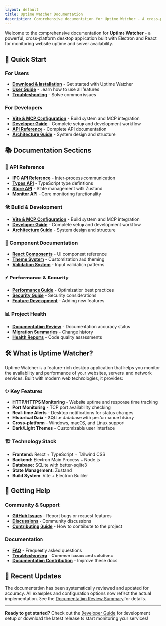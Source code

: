 ```yaml
---
layout: default
title: Uptime Watcher Documentation
description: Comprehensive documentation for Uptime Watcher - A cross-platform desktop application for monitoring website uptime and server availability
---
```


Welcome to the comprehensive documentation for **Uptime Watcher** - a powerful, cross-platform desktop application built with Electron and React for monitoring website uptime and server availability.

## 🚀 Quick Start

### For Users

- **[Download & Installation](https://github.com/Nick2bad4u/Uptime-Watcher/releases)** - Get started with Uptime Watcher
- **[User Guide](guides/FAQ/)** - Learn how to use all features
- **[Troubleshooting](guides/Troubleshooting/)** - Solve common issues

### For Developers

- **[Vite & MCP Configuration](Vite-MCP-Configuration/)** - Build system and MCP integration
- **[Developer Guide](guides/Developer-Guide/)** - Complete setup and development workflow
- **[API Reference](api/)** - Complete API documentation
- **[Architecture Guide](architecture/Project-Architecture-Guide/)** - System design and structure

## 📚 Documentation Sections

### 🔧 API Reference

- **[IPC API Reference](guides/IPC-API-Reference/)** - Inter-process communication
- **[Types API](api/types-api/)** - TypeScript type definitions  
- **[Store API](api/store-api/)** - State management with Zustand
- **[Monitor API](api/monitor-api/)** - Core monitoring functionality

### 🛠 Build & Development

- **[Vite & MCP Configuration](Vite-MCP-Configuration/)** - Build system and MCP integration
- **[Developer Guide](guides/Developer-Guide/)** - Complete setup and development workflow
- **[Architecture Guide](architecture/Project-Architecture-Guide/)** - System design and structure

### 🎨 Component Documentation

- **[React Components](component-docs/)** - UI component reference
- **[Theme System](guides/Theme-Usage/)** - Customization and theming
- **[Validation System](guides/Validator/)** - Input validation patterns

### ⚡ Performance & Security

- **[Performance Guide](guides/Performance-Guide/)** - Optimization best practices
- **[Security Guide](guides/Security-Guide/)** - Security considerations
- **[Feature Development](guides/Feature-Development-Guide/)** - Adding new features

### 📊 Project Health

- **[Documentation Review](Documentation-Review-Complete/)** - Documentation accuracy status
- **[Migration Summaries](migration-summaries/)** - Change history
- **[Health Reports](health-reports/)** - Code quality assessments

## 🛠 What is Uptime Watcher?

Uptime Watcher is a feature-rich desktop application that helps you monitor the availability and performance of your websites, servers, and network services. Built with modern web technologies, it provides:

### ✨ Key Features

- **HTTP/HTTPS Monitoring** - Website uptime and response time tracking
- **Port Monitoring** - TCP port availability checking  
- **Real-time Alerts** - Desktop notifications for status changes
- **Historical Data** - SQLite database with performance history
- **Cross-platform** - Windows, macOS, and Linux support
- **Dark/Light Themes** - Customizable user interface

### 🏗 Technology Stack

- **Frontend:** React + TypeScript + Tailwind CSS
- **Backend:** Electron Main Process + Node.js
- **Database:** SQLite with better-sqlite3
- **State Management:** Zustand
- **Build System:** Vite + Electron Builder

## 📖 Getting Help

### Community & Support

- **[GitHub Issues](https://github.com/Nick2bad4u/Uptime-Watcher/issues)** - Report bugs or request features
- **[Discussions](https://github.com/Nick2bad4u/Uptime-Watcher/discussions)** - Community discussions
- **[Contributing Guide](https://github.com/Nick2bad4u/Uptime-Watcher/blob/main/CONTRIBUTING.md)** - How to contribute to the project

### Documentation

- **[FAQ](guides/FAQ/)** - Frequently asked questions
- **[Troubleshooting](guides/Troubleshooting/)** - Common issues and solutions
- **[Documentation Contribution](guides/Documentation-Contribution/)** - Improve these docs

## 🔄 Recent Updates

The documentation has been systematically reviewed and updated for accuracy. All examples and configuration options now reflect the actual implementation. See the [Documentation Review Summary](Documentation-Review-Complete/) for details.

---

**Ready to get started?** Check out the [Developer Guide](guides/Developer-Guide/) for development setup or download the latest release to start monitoring your services!
